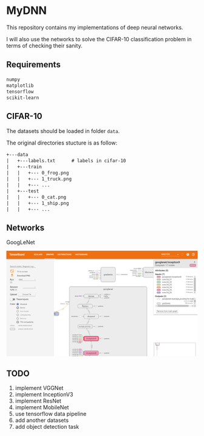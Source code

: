 # MyDNN

This repository contains my implementations of deep neural networks.

I will also use the networks to solve the CIFAR-10 classification problem in terms of checking their sanity.

## Requirements

```
numpy
matplotlib
tensorflow
scikit-learn
```


## CIFAR-10

The datasets should be loaded in folder ```data```.

The original directories stucture is as follow:
```
+---data
|   +---labels.txt      # labels in cifar-10
|   +---train
|   |   +--- 0_frog.png
|   |   +--- 1_truck.png
|   |   +--- ...
|   +---test
|   |   +--- 0_cat.png
|   |   +--- 1_ship.png 
|   |   +--- ...
```


## Networks

GoogLeNet

![googlenet](tb_example.png)

## TODO

1. implement VGGNet
2. implement InceptionV3
3. implement ResNet
4. implement MobileNet
5. use tensorflow data pipeline
6. add another datasets
7. add object detection task
